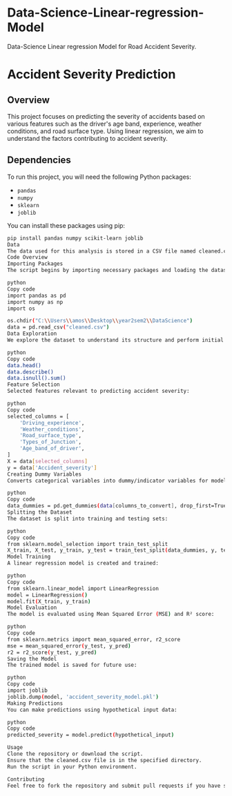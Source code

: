 # Data-Science-Linear-regression-Model
Data-Science Linear regression Model for Road Accident Severity.
# Accident Severity Prediction

## Overview
This project focuses on predicting the severity of accidents based on various features such as the driver's age band, experience, weather conditions, and road surface type. Using linear regression, we aim to understand the factors contributing to accident severity.

## Dependencies
To run this project, you will need the following Python packages:

- `pandas`
- `numpy`
- `sklearn`
- `joblib`

You can install these packages using pip:

```bash
pip install pandas numpy scikit-learn joblib
Data
The data used for this analysis is stored in a CSV file named cleaned.csv, which is in this repository
Code Overview
Importing Packages
The script begins by importing necessary packages and loading the dataset.

python
Copy code
import pandas as pd
import numpy as np
import os

os.chdir("C:\\Users\\amos\\Desktop\\year2sem2\\DataScience")
data = pd.read_csv("cleaned.csv")
Data Exploration
We explore the dataset to understand its structure and perform initial checks:

python
Copy code
data.head()
data.describe()
data.isnull().sum()
Feature Selection
Selected features relevant to predicting accident severity:

python
Copy code
selected_columns = [
    'Driving_experience',
    'Weather_conditions',
    'Road_surface_type',
    'Types_of_Junction',
    'Age_band_of_driver',
]
X = data[selected_columns]
y = data['Accident_severity']
Creating Dummy Variables
Converts categorical variables into dummy/indicator variables for model training:

python
Copy code
data_dummies = pd.get_dummies(data[columns_to_convert], drop_first=True)
Splitting the Dataset
The dataset is split into training and testing sets:

python
Copy code
from sklearn.model_selection import train_test_split
X_train, X_test, y_train, y_test = train_test_split(data_dummies, y, test_size=0.2, random_state=42)
Model Training
A linear regression model is created and trained:

python
Copy code
from sklearn.linear_model import LinearRegression
model = LinearRegression()
model.fit(X_train, y_train)
Model Evaluation
The model is evaluated using Mean Squared Error (MSE) and R² score:

python
Copy code
from sklearn.metrics import mean_squared_error, r2_score
mse = mean_squared_error(y_test, y_pred)
r2 = r2_score(y_test, y_pred)
Saving the Model
The trained model is saved for future use:

python
Copy code
import joblib
joblib.dump(model, 'accident_severity_model.pkl')
Making Predictions
You can make predictions using hypothetical input data:

python
Copy code
predicted_severity = model.predict(hypothetical_input)

Usage
Clone the repository or download the script.
Ensure that the cleaned.csv file is in the specified directory.
Run the script in your Python environment.

Contributing
Feel free to fork the repository and submit pull requests if you have suggestions for improvements or additional features
